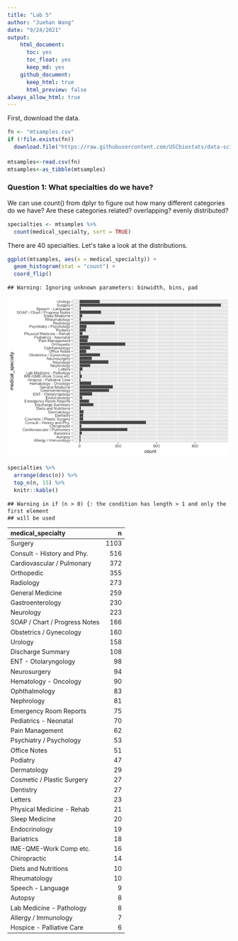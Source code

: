 ```yaml
---
title: "Lab 5"
author: "Juehan Wang"
date: "9/24/2021"
output:
    html_document:
      toc: yes 
      toc_float: yes 
      keep_md: yes
    github_document:
      keep_html: true
      html_preview: false
always_allow_html: true
---
```






First, download the data.


```r
fn <- "mtsamples.csv"
if (!file.exists(fn))
  download.file("https://raw.githubusercontent.com/USCbiostats/data-science-data/master/00_mtsamples/mtsamples.csv", destfile = fn)

mtsamples<-read.csv(fn)
mtsamples<-as_tibble(mtsamples)
```

### Question 1: What specialties do we have?

We can use count() from dplyr to figure out how many different categories do we have? Are these categories related? overlapping? evenly distributed?


```r
specialties <- mtsamples %>%
  count(medical_specialty, sort = TRUE)
```

There are 40 specialties. Let's take a look at the distributions.


```r
ggplot(mtsamples, aes(x = medical_specialty)) +
  geom_histogram(stat = "count") +
  coord_flip()
```

```
## Warning: Ignoring unknown parameters: binwidth, bins, pad
```

![](README_files/figure-html/unnamed-chunk-2-1.png)<!-- -->

```r
specialties %>%
  arrange(desc(n)) %>%
  top_n(n, 15) %>%
  knitr::kable()
```

```
## Warning in if (n > 0) {: the condition has length > 1 and only the first element
## will be used
```



|medical_specialty             |    n|
|:-----------------------------|----:|
|Surgery                       | 1103|
|Consult - History and Phy.    |  516|
|Cardiovascular / Pulmonary    |  372|
|Orthopedic                    |  355|
|Radiology                     |  273|
|General Medicine              |  259|
|Gastroenterology              |  230|
|Neurology                     |  223|
|SOAP / Chart / Progress Notes |  166|
|Obstetrics / Gynecology       |  160|
|Urology                       |  158|
|Discharge Summary             |  108|
|ENT - Otolaryngology          |   98|
|Neurosurgery                  |   94|
|Hematology - Oncology         |   90|
|Ophthalmology                 |   83|
|Nephrology                    |   81|
|Emergency Room Reports        |   75|
|Pediatrics - Neonatal         |   70|
|Pain Management               |   62|
|Psychiatry / Psychology       |   53|
|Office Notes                  |   51|
|Podiatry                      |   47|
|Dermatology                   |   29|
|Cosmetic / Plastic Surgery    |   27|
|Dentistry                     |   27|
|Letters                       |   23|
|Physical Medicine - Rehab     |   21|
|Sleep Medicine                |   20|
|Endocrinology                 |   19|
|Bariatrics                    |   18|
|IME-QME-Work Comp etc.        |   16|
|Chiropractic                  |   14|
|Diets and Nutritions          |   10|
|Rheumatology                  |   10|
|Speech - Language             |    9|
|Autopsy                       |    8|
|Lab Medicine - Pathology      |    8|
|Allergy / Immunology          |    7|
|Hospice - Palliative Care     |    6|









